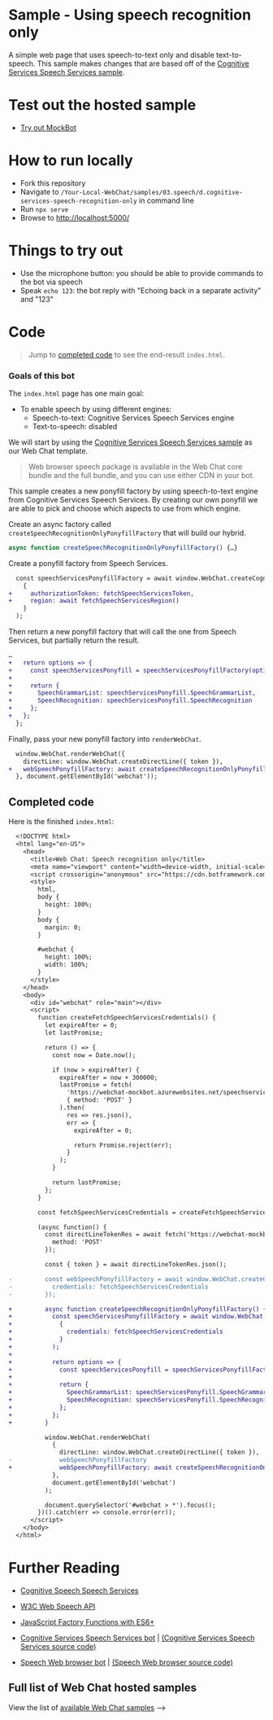 # Sample - Using speech recognition only

A simple web page that uses speech-to-text only and disable text-to-speech. This sample makes changes that are based off of the [Cognitive Services Speech Services sample](./../03.speech/b.cognitive-speech-services-js/README.md).

# Test out the hosted sample

-  [Try out MockBot](https://microsoft.github.io/BotFramework-WebChat/03.speech/d.cognitive-services-speech-recognition-only)

# How to run locally

-  Fork this repository
-  Navigate to `/Your-Local-WebChat/samples/03.speech/d.cognitive-services-speech-recognition-only` in command line
-  Run `npx serve`
-  Browse to [http://localhost:5000/](http://localhost:5000/)

# Things to try out

-  Use the microphone button: you should be able to provide commands to the bot via speech
-  Speak `echo 123`: the bot reply with "Echoing back in a separate activity" and "123"

# Code

> Jump to [completed code](#completed-code) to see the end-result `index.html`.

### Goals of this bot

The `index.html` page has one main goal:

-  To enable speech by using different engines:
   -  Speech-to-text: Cognitive Services Speech Services engine
   -  Text-to-speech: disabled

We will start by using the [Cognitive Services Speech Services sample](./../03.speech/b.cognitive-speech-services-js/README.md) as our Web Chat template.

> Web browser speech package is available in the Web Chat core bundle and the full bundle, and you can use either CDN in your bot.

This sample creates a new ponyfill factory by using speech-to-text engine from Cognitive Services Speech Services. By creating our own ponyfill we are able to pick and choose which aspects to use from which engine.

Create an async factory called `createSpeechRecognitionOnlyPonyfillFactory` that will build our hybrid.

```js
async function createSpeechRecognitionOnlyPonyfillFactory() {…}
```

Create a ponyfill factory from Speech Services.

```diff
  const speechServicesPonyfillFactory = await window.WebChat.createCognitiveServicesSpeechServicesPonyfillFactory(
    {
+     authorizationToken: fetchSpeechServicesToken,
+     region: await fetchSpeechServicesRegion()
    }
  );
```

Then return a new ponyfill factory that will call the one from Speech Services, but partially return the result.

```diff
…
+   return options => {
+     const speechServicesPonyfill = speechServicesPonyfillFactory(options);
+
+     return {
+       SpeechGrammarList: speechServicesPonyfill.SpeechGrammarList,
+       SpeechRecognition: speechServicesPonyfill.SpeechRecognition
+     };
+   };
  };

```

Finally, pass your new ponyfill factory into `renderWebChat`.

```diff
  window.WebChat.renderWebChat({
    directLine: window.WebChat.createDirectLine({ token }),
+   webSpeechPonyfillFactory: await createSpeechRecognitionOnlyPonyfillFactory()
  }, document.getElementById('webchat'));
```

## Completed code

Here is the finished `index.html`:

```diff
  <!DOCTYPE html>
  <html lang="en-US">
    <head>
      <title>Web Chat: Speech recognition only</title>
      <meta name="viewport" content="width=device-width, initial-scale=1.0" />
      <script crossorigin="anonymous" src="https://cdn.botframework.com/botframework-webchat/latest/webchat.js"></script>
      <style>
        html,
        body {
          height: 100%;
        }
        body {
          margin: 0;
        }

        #webchat {
          height: 100%;
          width: 100%;
        }
      </style>
    </head>
    <body>
      <div id="webchat" role="main"></div>
      <script>
        function createFetchSpeechServicesCredentials() {
          let expireAfter = 0;
          let lastPromise;

          return () => {
            const now = Date.now();

            if (now > expireAfter) {
              expireAfter = now + 300000;
              lastPromise = fetch(
                'https://webchat-mockbot.azurewebsites.net/speechservices/token',
                { method: 'POST' }
              ).then(
                res => res.json(),
                err => {
                  expireAfter = 0;

                  return Promise.reject(err);
                }
              );
            }

            return lastPromise;
          };
        }

        const fetchSpeechServicesCredentials = createFetchSpeechServicesCredentials();

        (async function() {
          const directLineTokenRes = await fetch('https://webchat-mockbot.azurewebsites.net/directline/token', {
            method: 'POST'
          });

          const { token } = await directLineTokenRes.json();

-         const webSpeechPonyfillFactory = await window.WebChat.createCognitiveServicesSpeechServicesPonyfillFactory({
-           credentials: fetchSpeechServicesCredentials
-         });

+         async function createSpeechRecognitionOnlyPonyfillFactory() {
+           const speechServicesPonyfillFactory = await window.WebChat.createCognitiveServicesSpeechServicesPonyfillFactory(
+             {
+               credentials: fetchSpeechServicesCredentials
+             }
+           );
+
+           return options => {
+             const speechServicesPonyfill = speechServicesPonyfillFactory(options);
+
+             return {
+               SpeechGrammarList: speechServicesPonyfill.SpeechGrammarList,
+               SpeechRecognition: speechServicesPonyfill.SpeechRecognition
+             };
+           };
+         }

          window.WebChat.renderWebChat(
            {
              directLine: window.WebChat.createDirectLine({ token }),
-             webSpeechPonyfillFactory
+             webSpeechPonyfillFactory: await createSpeechRecognitionOnlyPonyfillFactory()
            },
            document.getElementById('webchat')
          );

          document.querySelector('#webchat > *').focus();
        })().catch(err => console.error(err));
      </script>
    </body>
  </html>
```

# Further Reading

-  [Cognitive Speech Speech Services](https://azure.microsoft.com/en-us/services/cognitive-services/speech-services/)
-  [W3C Web Speech API](https://w3c.github.io/speech-api/)
-  [JavaScript Factory Functions with ES6+](https://medium.com/javascript-scene/javascript-factory-functions-with-es6-4d224591a8b1)

-  [Cognitive Services Speech Services bot](https://microsoft.github.io/BotFramework-WebChat/03.speech/b.cognitive-speech-services-js) | [(Cognitive Services Speech Services source code)](https://github.com/microsoft/BotFramework-WebChat/tree/master/samples/03.speech/b.cognitive-speech-services-js)
-  [Speech Web browser bot](https://microsoft.github.io/BotFramework-WebChat/03.speech/g.hybrid-speech) | [(Speech Web browser source code)](https://github.com/microsoft/BotFramework-WebChat/tree/master/samples/03.speech/g.hybrid-speech)

## Full list of Web Chat hosted samples

View the list of [available Web Chat samples](https://github.com/microsoft/BotFramework-WebChat/tree/master/samples) -->
